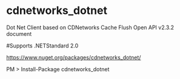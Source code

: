 # cdnetworks_dotnet
Dot Net Client based on CDNetworks Cache Flush Open API v2.3.2 document

#Supports .NETStandard 2.0

https://www.nuget.org/packages/cdnetworks_dotnet/

PM > Install-Package cdnetworks_dotnet

